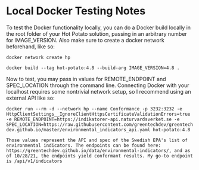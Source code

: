 # Local Docker Testing Notes

To test the Docker functionality locally, you can do a Docker build locally in the root folder of your Hot Potato solution, passing in an arbitrary number for IMAGE_VERSION. Also make sure to create a docker network beforehand, like so:

`docker network create hp`

`docker build --tag hot-potato:4.8 --build-arg IMAGE_VERSION=4.8 .`

Now to test, you may pass in values for REMOTE_ENDPOINT and SPEC_LOCATION through the command line. Connecting Docker with your localhost requires some nontrivial network setup, so I recommend using an external API like so:

`docker run --rm -d --network hp --name Conformance -p 3232:3232 -e HttpClientSettings__IgnoreClientHttpsCertificateValidationErrors=true -e REMOTE_ENDPOINT=https://indikatorer-api.naturvardsverket.se -e SPEC_LOCATION=https://raw.githubusercontent.com/greentechdev/greentechdev.github.io/master/environmental_indicators_api.yaml hot-potato:4.8`

`Those values represent the API and spec of the Swedish EPA's list of environmental indicators. The endpoints can be found here: https://greentechdev.github.io/data/environmental-indicators/, and as of 10/28/21, the endpoints yield conformant results. My go-to endpoint is /api/v1/indicators`
